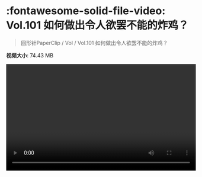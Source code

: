 # :fontawesome-solid-file-video: Vol.101 如何做出令人欲罢不能的炸鸡？

> 回形针PaperClip / Vol / Vol.101 如何做出令人欲罢不能的炸鸡？

**视频大小**: 74.43 MB

<video id="V-b9bac54e44259e64f85de90fd17cc840" width="512" height="288" preload="none" playsinline webkit-playsinline></video>